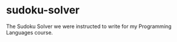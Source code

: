 sudoku-solver
=============

The Sudoku Solver we were instructed to write for my Programming Languages course.